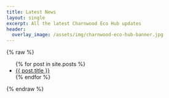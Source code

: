 ```yaml
---
title: Latest News
layout: single
excerpt: All the latest Charnwood Eco Hub updates
header:
  overlay_image: /assets/img/charnwood-eco-hub-banner.jpg
---
```


{% raw %}
<ul>
  {% for post in site.posts %}
    <li>
      <a href="{{ post.url }}">{{ post.title }}</a>
    </li>
  {% endfor %}
</ul>
{% endraw %}
